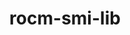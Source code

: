 ---
title: "rocm-smi-lib"
layout: cache
categories: [package, develop-2025-03-30]
meta: {"compilers": ["gcc@11.4.0", "gcc@13.2.0"], "num_specs": 2, "num_specs_by_stack": {"e4s": 1, "ml-linux-x86_64-rocm": 1, "root": 2}, "oss": ["ubuntu22.04", "ubuntu24.04"], "platforms": ["linux"], "stacks": ["e4s", "ml-linux-x86_64-rocm", "root"], "targets": ["x86_64_v3"], "versions": ["6.1.2", "6.3.2"]}
spec_details: [{"compiler": "gcc@11.4.0", "hash": "27w7fxhw4ah5vf2k2xfw2kbs7fppsnk6", "os": "ubuntu22.04", "platform": "linux", "size": "-", "stacks": ["e4s", "root"], "target": "x86_64_v3", "variants": ["~asan", "build_system=cmake", "build_type=Release", "generator=make", "~ipo", "patches:=62be726", "+shared"], "versions": ["6.3.2"]}, {"compiler": "gcc@13.2.0", "hash": "vbkodivzetm25tax3i332nghr2w7ndf4", "os": "ubuntu24.04", "platform": "linux", "size": "-", "stacks": ["ml-linux-x86_64-rocm", "root"], "target": "x86_64_v3", "variants": ["~asan", "build_system=cmake", "build_type=Release", "generator=make", "~ipo", "patches:=62be726", "+shared"], "versions": ["6.1.2"]}]
---